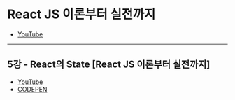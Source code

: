 # React JS 이론부터 실전까지
- [YouTube](https://www.youtube.com/watch?v=s2knmog2j1U&list=PLRx0vPvlEmdCED62ZIWCbI-6G_jcwmuFB)

---

## 5강 - React의 State [React JS 이론부터 실전까지]

- [YouTube](https://www.youtube.com/watch?v=YCe3LhhOxr0&list=PLRx0vPvlEmdCED62ZIWCbI-6G_jcwmuFB&index=5)
- [CODEPEN](https://codepen.io/)

